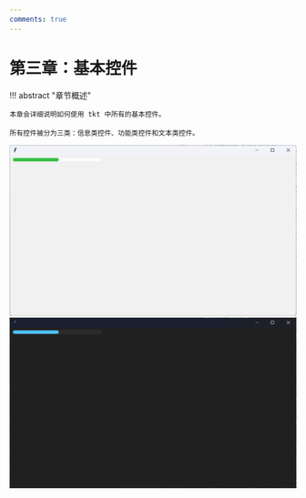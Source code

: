 ```yaml
---
comments: true
---
```


# 第三章：基本控件

!!! abstract "章节概述"

    本章会详细说明如何使用 tkt 中所有的基本控件。

    所有控件被分为三类：信息类控件、功能类控件和文本类控件。

![](images/1-4.light.png#only-light)
![](images/1-4.dark.png#only-dark)
